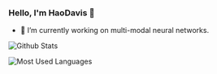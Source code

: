 ### Hello, I'm HaoDavis 👋
- 🔭 I’m currently working on multi-modal neural networks.

![Github Stats](https://github-readme-stats.vercel.app/api?username=HaoDavis&show_icons=true&theme=dark&count_private=true)

![Most Used Languages](https://github-readme-stats.vercel.app/api/top-langs/?username=HaoDavis&theme=dark&layout=compact)

<!--
**HaoDavis/HaoDavis** is a ✨ _special_ ✨ repository because its `README.md` (this file) appears on your GitHub profile.

Here are some ideas to get you started:

- 🔭 I’m currently working on ...
- 🌱 I’m currently learning ...
- 👯 I’m looking to collaborate on ...
- 🤔 I’m looking for help with ...
- 💬 Ask me about ...
- 📫 How to reach me: ...
- 😄 Pronouns: ...
- ⚡ Fun fact: ...
-->
